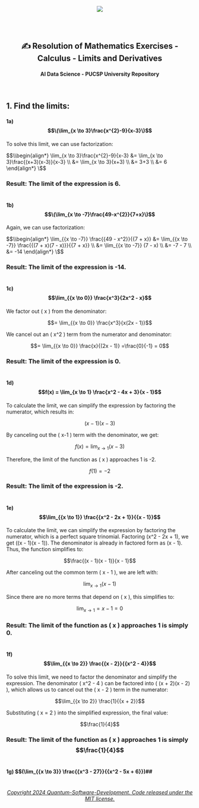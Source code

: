 
 <p align="center">
<img src="https://github.com/Quantum-Software-Development/Math/assets/113218619/58c8c407-2971-4a65-9030-e25d76617687"/>

<br><br>

## <p align="center"> ✍️  Resolution of Mathematics Exercises - Calculus - Limits and Derivatives

#### <p align="center"> AI Data Science - PUCSP University Repository

<br>

## 1. Find the limits:

#### 1a) $$\(\lim_{x \to 3}\frac{x^{2}-9}{x-3}\)$$

To solve this limit, we can use factorization:

$$\\begin{align*}
\lim_{x \to 3}\frac{x^{2}-9}{x-3} &= \lim_{x \to 3}\frac{(x+3)(x-3)}{x-3} \\
&= \lim_{x \to 3}(x+3) \\
&= 3+3 \\
&= 6
\end{align*}
\$$

### Result: The limit of the expression is 6.

#

#### 1b) $$\(\lim_{x \to -7}\frac{49-x^{2}}{7+x}\)$$

Again, we can use factorization:

$$\\begin{align*}
\lim_{{x \to -7}} \frac{{49 - x^2}}{{7 + x}} &= \lim_{{x \to -7}} \frac{{(7 + x)(7 - x)}}{{7 + x}} \\
&= \lim_{{x \to -7}} (7 - x) \\
&= -7 - 7 \\
&= -14
\end{align*}
\$$

### Result: The limit of the expression is -14.

#

#### 1c) $$\lim_{{x \to 0}} \frac{x^3}{2x^2 - x}$$

We factor out ( x ) from the denominator:

$$= \lim_{{x \to 0}} \frac{x^3}{x(2x - 1)}$$

We cancel out an ( x^2 ) term from the numerator and denominator:

$$= \lim_{{x \to 0}} \frac{x}{(2x - 1)} =\frac{0}{-1} = 0$$

### Result: The limit of the expression is 0.

#

#### 1d) $$f(x) = \lim_{x \to 1} \frac{x^2 - 4x + 3}{x - 1}$$

To calculate the limit, we can simplify the expression by factoring the numerator, which results in:

$$(x-1)(x-3)$$

By canceling out the ( x-1 ) term with the denominator, we get:

$$f(x) = \lim_{x \to 1} (x-3)$$

Therefore, the limit of the function as ( x ) approaches 1 is -2.

$$f(1) = -2$$

### Result: The limit of the expression is -2.

#

#### 1e)  $$\lim_{{x \to 1}} \frac{{x^2 - 2x + 1}}{{x - 1}}$$


To calculate the limit, we can simplify the expression by factoring the numerator, which is a perfect square trinomial. Factoring (x^2 - 2x + 1), we get ((x - 1)(x - 1)). The denominator is already in factored form as (x - 1). Thus, the function simplifies to:

$$\frac{(x - 1)(x - 1)}{x - 1}$$

After canceling out the common term ( x - 1 ), we are left with:

$$\lim_{{x \to 1}} (x - 1)$$

Since there are no more terms that depend on ( x ), this simplifies to:

$$\lim_{{x \to 1}} = x - 1 = 0$$

### Result: The limit of the function as ( x ) approaches 1 is simply 0.

#

#### 1f)  $$\lim_{{x \to 2}} \frac{{x - 2}}{{x^2 - 4}}$$

To solve this limit, we need to factor the denominator and simplify the expression. The denominator ( x^2 - 4 ) can be factored into ( (x + 2)(x - 2) ), which allows us to cancel out the ( x - 2 ) term in the numerator:

$$\lim_{{x \to 2}} \frac{1}{{x + 2}}$$

Substituting ( x = 2 ) into the simplified expression, the final value:

$$\frac{1}{4}$$

### Result: The limit of the function as ( x ) approaches 1 is simply $$\frac{1}{4}$$

#

#### 1g)   $$\(\lim_{{x \to 3}} \frac{{x^3 - 27}}{{x^2 - 5x + 6}}\)##
































#

######  <p align="center"> [Copyright 2024 Quantum-Software-Development. Code released under the MIT license.](https://github.com/Quantum-Software-Development/Q-Star/blob/f5115a1a073bdb3fa68c51bb3b3414c8e0b0270e/LICENSE)











